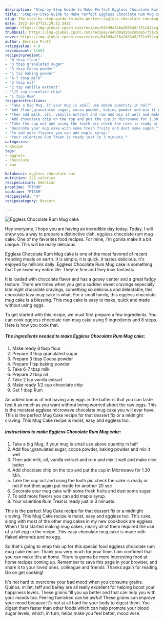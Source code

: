 ```yaml
---
description: "Step-by-Step Guide to Make Perfect Eggless Chocolate Rum Mug cake"
title: "Step-by-Step Guide to Make Perfect Eggless Chocolate Rum Mug cake"
slug: 334-step-by-step-guide-to-make-perfect-eggless-chocolate-rum-mug-cake
date: 2022-10-27T21:29:13.342Z
image: https://img-global.cpcdn.com/recipes/643d9a816a2688a5/751x532cq70/eggless-chocolate-rum-mug-cake-recipe-main-photo.jpg
thumbnail: https://img-global.cpcdn.com/recipes/643d9a816a2688a5/751x532cq70/eggless-chocolate-rum-mug-cake-recipe-main-photo.jpg
cover: https://img-global.cpcdn.com/recipes/643d9a816a2688a5/751x532cq70/eggless-chocolate-rum-mug-cake-recipe-main-photo.jpg
author: Bernice Pratt
ratingvalue: 4.9
reviewcount: 11603
recipeingredient:
- "8 tbsp flour"
- "3 tbsp granulated sugar"
- "3 tbsp Cocoa powder"
- "1 tsp baking powder"
- "6-7 tbsp milk"
- "2 tbsp oil"
- "2 tsp vanilla extract"
- "1/2 cup chocolate chip"
- "1 tbsp Rum"
recipeinstructions:
- "Take a big Mug, if your mug is small use above quantity in half"
- "Add flour,granulated sugar, cocoa powder, baking powder and mix it well"
- "Then add milk, oil, vanilla extract and rum and mix it well and make nice batter"
- "Add chocolate chip on the top and put the cup in Microwave for 1.30 Min."
- "Take the cup out and using the tooth pic check the cake is ready or not.if not then again put inside for another 20 sec"
- "Decorate your mug cake with some fresh fruits and dust some sugar."
- "To add more flavors you can add maple syrup."
- "Your valentine Rum Treat is ready just in 3 minuets."
categories:
- Recipe
tags:
- eggless
- chocolate
- rum

katakunci: eggless chocolate rum 
nutrition: 223 calories
recipecuisine: American
preptime: "PT39M"
cooktime: "PT35M"
recipeyield: "4"
recipecategory: Dessert

---
```



![Eggless Chocolate Rum Mug cake](https://img-global.cpcdn.com/recipes/643d9a816a2688a5/751x532cq70/eggless-chocolate-rum-mug-cake-recipe-main-photo.jpg)

Hey everyone, I hope you are having an incredible day today. Today, I will show you a way to prepare a distinctive dish, eggless chocolate rum mug cake. One of my favorites food recipes. For mine, I'm gonna make it a bit unique. This will be really delicious.

Eggless Chocolate Rum Mug cake is one of the most favored of recent trending meals on earth. It is simple, it is quick, it tastes delicious. It's enjoyed by millions daily. Eggless Chocolate Rum Mug cake is something that I've loved my entire life. They're fine and they look fantastic.

It is loaded with chocolate flavor and has a gooey center and a great fudgy texture. There are times when you get a sudden sweet cravings especially late night chocolate cravings, something so delicious and delectable, this chocolate lava mug cake is what. For a small family, this eggless chocolate mug cake is a blessing. This mug cake is easy to make, quick and made without using eggs.


To get started with this recipe, we must first prepare a few ingredients. You can cook eggless chocolate rum mug cake using 9 ingredients and 8 steps. Here is how you cook that.

<!--inarticleads1-->

##### The ingredients needed to make Eggless Chocolate Rum Mug cake:

1. Make ready 8 tbsp flour
1. Prepare 3 tbsp granulated sugar
1. Prepare 3 tbsp Cocoa powder
1. Prepare 1 tsp baking powder
1. Take 6-7 tbsp milk
1. Prepare 2 tbsp oil
1. Take 2 tsp vanilla extract
1. Make ready 1/2 cup chocolate chip
1. Get 1 tbsp Rum


An added bonus of not having any eggs in the batter is that you can taste test it as much as you want without being worried about the raw eggs. This is the moistest eggless microwave chocolate mug cake you will ever have. This is the perfect Mug Cake recipe for that dessert fix or a midnight craving. This Mug Cake recipe is moist, easy and eggless too. 

<!--inarticleads2-->

##### Instructions to make Eggless Chocolate Rum Mug cake:

1. Take a big Mug, if your mug is small use above quantity in half
1. Add flour,granulated sugar, cocoa powder, baking powder and mix it well
1. Then add milk, oil, vanilla extract and rum and mix it well and make nice batter
1. Add chocolate chip on the top and put the cup in Microwave for 1.30 Min.
1. Take the cup out and using the tooth pic check the cake is ready or not.if not then again put inside for another 20 sec
1. Decorate your mug cake with some fresh fruits and dust some sugar.
1. To add more flavors you can add maple syrup.
1. Your valentine Rum Treat is ready just in 3 minuets.


This is the perfect Mug Cake recipe for that dessert fix or a midnight craving. This Mug Cake recipe is moist, easy and eggless too. This cake, along with most of the other mug cakes in my new cookbook are eggless. When I first started making mug cakes, nearly all of them required the use of a full egg in the recipe. This easy chocolate mug cake is made with flaked almonds and no egg. 

So that's going to wrap this up for this special food eggless chocolate rum mug cake recipe. Thank you very much for your time. I am confident that you can make this at home. There is gonna be more interesting food at home recipes coming up. Remember to save this page in your browser, and share it to your loved ones, colleague and friends. Thanks again for reading. Go on get cooking!

It's not hard to overcome your bad mood when you consume grains. Quinoa, millet, teff and barley are all really excellent for helping boost your happiness levels. These grains fill you up better and that can help you with your moods too. Feeling famished can be awful! These grains can improve your mood because it's not at all hard for your body to digest them. You digest them faster than other foods which can help promote your blood sugar levels, which, in turn, helps make you feel better, mood wise.

